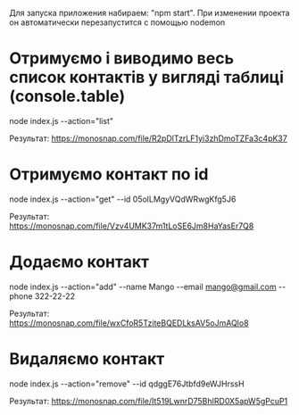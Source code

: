 Для запуска приложения набираем: "npm start". При изменении проекта он автоматически перезапустится
с помощью nodemon

# Отримуємо і виводимо весь список контактів у вигляді таблиці (console.table)

node index.js --action="list"

Результат: https://monosnap.com/file/R2pDlTzrLF1yi3zhDmoTZFa3c4pK37

# Отримуємо контакт по id

node index.js --action="get" --id 05olLMgyVQdWRwgKfg5J6

Результат: https://monosnap.com/file/Vzv4UMK37m1tLoSE6Jm8HaYasEr7Q8

# Додаємо контакт

node index.js --action="add" --name Mango --email mango@gmail.com --phone 322-22-22

Результат: https://monosnap.com/file/wxCfoR5TziteBQEDLksAV5oJmAQlo8

# Видаляємо контакт

node index.js --action="remove" --id qdggE76Jtbfd9eWJHrssH

Результат: https://monosnap.com/file/It519LwnrD75BhIRD0X5apW5gPcuP1
